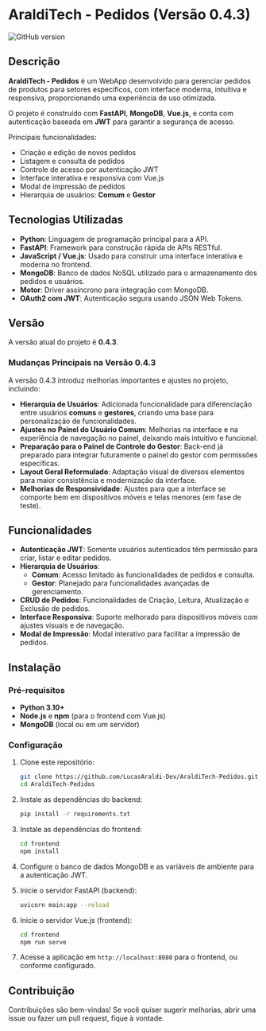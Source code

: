 # AraldiTech - Pedidos (Versão 0.4.3) 
![GitHub version](https://img.shields.io/badge/version-0.4.3-blue)

## Descrição
**AraldiTech - Pedidos** é um WebApp desenvolvido para gerenciar pedidos de produtos para setores específicos, com interface moderna, intuitiva e responsiva, proporcionando uma experiência de uso otimizada.

O projeto é construído com **FastAPI**, **MongoDB**, **Vue.js**, e conta com autenticação baseada em **JWT** para garantir a segurança de acesso.

Principais funcionalidades:
- Criação e edição de novos pedidos
- Listagem e consulta de pedidos
- Controle de acesso por autenticação JWT
- Interface interativa e responsiva com Vue.js
- Modal de impressão de pedidos
- Hierarquia de usuários: **Comum** e **Gestor**

## Tecnologias Utilizadas
- **Python**: Linguagem de programação principal para a API.
- **FastAPI**: Framework para construção rápida de APIs RESTful.
- **JavaScript / Vue.js**: Usado para construir uma interface interativa e moderna no frontend.
- **MongoDB**: Banco de dados NoSQL utilizado para o armazenamento dos pedidos e usuários.
- **Motor**: Driver assíncrono para integração com MongoDB.
- **OAuth2 com JWT**: Autenticação segura usando JSON Web Tokens.

## Versão
A versão atual do projeto é **0.4.3**. 

### Mudanças Principais na Versão 0.4.3 
A versão 0.4.3 introduz melhorias importantes e ajustes no projeto, incluindo:

- **Hierarquia de Usuários**: Adicionada funcionalidade para diferenciação entre usuários **comuns** e **gestores**, criando uma base para personalização de funcionalidades.
- **Ajustes no Painel do Usuário Comum**: Melhorias na interface e na experiência de navegação no painel, deixando mais intuitivo e funcional.
- **Preparação para o Painel de Controle do Gestor**: Back-end já preparado para integrar futuramente o painel do gestor com permissões específicas.
- **Layout Geral Reformulado**: Adaptação visual de diversos elementos para maior consistência e modernização da interface.
- **Melhorias de Responsividade**: Ajustes para que a interface se comporte bem em dispositivos móveis e telas menores (em fase de teste).

## Funcionalidades
- **Autenticação JWT**: Somente usuários autenticados têm permissão para criar, listar e editar pedidos.
- **Hierarquia de Usuários**:
  - **Comum**: Acesso limitado às funcionalidades de pedidos e consulta.
  - **Gestor**: Planejado para funcionalidades avançadas de gerenciamento.
- **CRUD de Pedidos**: Funcionalidades de Criação, Leitura, Atualização e Exclusão de pedidos.
- **Interface Responsiva**: Suporte melhorado para dispositivos móveis com ajustes visuais e de navegação.
- **Modal de Impressão**: Modal interativo para facilitar a impressão de pedidos.

## Instalação

### Pré-requisitos
- **Python 3.10+**
- **Node.js** e **npm** (para o frontend com Vue.js)
- **MongoDB** (local ou em um servidor)

### Configuração
1. Clone este repositório:
    ```bash
    git clone https://github.com/LucasAraldi-Dev/AraldiTech-Pedidos.git
    cd AraldiTech-Pedidos
    ```

2. Instale as dependências do backend:
    ```bash
    pip install -r requirements.txt
    ```

3. Instale as dependências do frontend:
    ```bash
    cd frontend
    npm install
    ```

4. Configure o banco de dados MongoDB e as variáveis de ambiente para a autenticação JWT.

5. Inicie o servidor FastAPI (backend):
    ```bash
    uvicorn main:app --reload
    ```

6. Inicie o servidor Vue.js (frontend):
    ```bash
    cd frontend
    npm run serve
    ```

7. Acesse a aplicação em `http://localhost:8080` para o frontend, ou conforme configurado.

## Contribuição
Contribuições são bem-vindas! Se você quiser sugerir melhorias, abrir uma issue ou fazer um pull request, fique à vontade.
